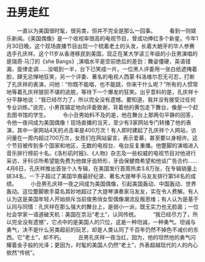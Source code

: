 # 丑男走红
　　一直以为美国很时髦，很另类，但并不完全是那么一回事。 
　　 看到一则娱乐新闻。《美国偶像》是一个收视率很高的电视节目，曾成功捧红多个新星。今年1月30日晚，这个现场直播节目出现一个梳着老土的头发，长着大龅牙的华人参赛选手孔庆祥。这个11岁从香港移民到美国，现正在某大学读三年级的小丑男演唱的是瑞奇·马汀的《she Bangs》,演唱水平是空前绝后的差劲：舞姿僵硬，英语错漏，旋律走调……没唱到一半，台下已笑成一片。一位黑人评委用一张白纸遮掩着脸，肆无忌惮地狂笑，另一个评委、著名的电视人西蒙·科洛维尔忍无可忍，打断了孔庆祥的表演，问他：“你既不能唱，也不能跳，你来干什么呢？”所有的人惯常地等着孔庆祥狼狈不堪的逃脱，等待下一个爆发的狂笑。出乎意料的是，孔庆祥十分平静地说：“我已经尽力了，所以完全没有遗憾。要知道，我并没有接受过任何专业训练。”说完，小男孩镇定地向评委致谢，背着他的黄包走下舞台，像是一个赶去图书馆的学生。 
　　 令小丑男始料不及的是，他在舞台上那两句平静的回答，令他一夜间成为美国偶像！现场直播的当天，至少有3家网站专门转播了他的表演，其中一家网站4天的点击率是400万次！有人即时建起了孔庆祥个人网站，访问量在一周内超过700万次，女孩们在网站留言，表示爱慕，甚至要以身相许。这个节目被传到多个国家和地区，无数的电视台、电台反复重播。他蹩脚的演唱进入音乐排行榜前十名。《洛杉矶时报》、《人物》杂志及一些权威的电视节目对他进行采访，牙科诊所希望能免费为他做牙齿矫形，牙齿保健商希望和他谈广告合约……4月6日，孔庆祥推出首张个人专辑，在美国发行首周热卖3.8万张，在专辑销量上排34名，一下子超过了美国华裔最好纪录、著名大提琴手马友友排行第58名的成绩。 
　　 小丑男孔庆祥一夜之间成为美国偶像，引起美国轰动、中国轰动、世界轰动。这位蹩脚歌手莫名其妙地超过了大提琴演奏家马友友，实在令人费解。有人认为这是美国年轻人开始排斥当前俊男俏女型偶像潮流反叛思维；有人认为是基于认同与同情：孔庆祥在那么强大的舞台上，是弱小一派，既无实力也无脸面；一位社会学家一语道破天机：美国在祟沿“老土”，认同传统。 
　　 “我已经尽力了，所以完全没有遗憾”，它点中的是美国人的穴位，这是一种坦诚，一种勇气。坦诚与勇气，决不是什么另类超前的玩艺，却是人类认同了千百年仍然不掉色不减价的东西。它“老土”，却不朽。 
　　 丑男孔庆祥一夜当红，因为，他的坦然他的勇气闪耀着金子般的光泽；更因为，时髦的美国人仍然“老土”，外表超越现代的人的内心依然“传统”。
 